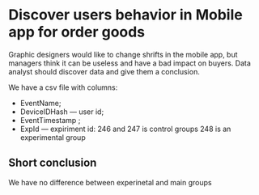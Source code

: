 # Discover users behavior in Mobile app for order goods

Graphic designers would like to change shrifts in the mobile app, but managers think it can be useless and have a bad impact on buyers. Data analyst should discover data and give them a conclusion.

We have a csv file with columns:
- EventName;
- DeviceIDHash — user id;
- EventTimestamp ;
- ExpId — expiriment id: 246 and 247 is control groups 248 is an experimental group

## Short conclusion
We have no difference between experinetal and main groups
